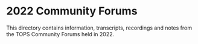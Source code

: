 # 2022 Community Forums

This directory contains information, transcripts, recordings and notes from the TOPS Community Forums held in 2022.
